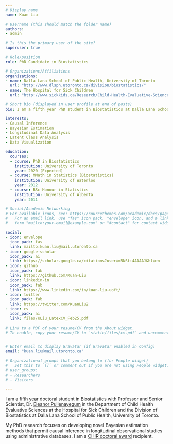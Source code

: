 ```yaml
---
# Display name
name: Kuan Liu

# Username (this should match the folder name)
authors:
- admin

# Is this the primary user of the site?
superuser: true

# Role/position
role: PhD Candidate in Biostatistics

# Organizations/Affiliations
organizations:
- name: Dalla Lana School of Public Health, University of Toronto
  url: "http://www.dlsph.utoronto.ca/division/biostatistics/"
- name: The Hospital for Sick Children
  url: "http://www.sickkids.ca/Research/Child-Health-Evaluative-Sciences/index.html"

# Short bio (displayed in user profile at end of posts)
bio: I am a fifth year PhD student in Biostatistics at Dalla Lana School of Public Health under the supervision of Dr. [Eleanor Pullenayegum](http://www.sickkids.ca/AboutSickKids/Directory/People/P/Eleanor-Pullenayegum-staff-profile.html), a senior scientist at Sickkids.

interests:
- Causal Inference
- Bayesian Estimation
- Longitudinal Data Analysis
- Latent Class Analysis
- Data Visualization

education:
  courses:
  - course: PhD in Biostatistics
    institution: University of Toronto
    year: 2020 (Expected)
  - course: MMath in Statistics (Biostatistics)
    institution: University of Waterloo
    year: 2012
  - course: BSc Honour in Statistics
    institution: University of Alberta
    year: 2011

# Social/Academic Networking
# For available icons, see: https://sourcethemes.com/academic/docs/page-builder/#icons
#   For an email link, use "fas" icon pack, "envelope" icon, and a link in the
#   form "mailto:your-email@example.com" or "#contact" for contact widget.

social:
- icon: envelope
  icon_pack: fas
  link: mailto:kuan.liu@mail.utoronto.ca
- icon: google-scholar
  icon_pack: ai
  link: https://scholar.google.ca/citations?user=m5NSti4AAAAJ&hl=en
- icon: github
  icon_pack: fab
  link: https://github.com/Kuan-Liu
- icon: linkedin-in
  icon_pack: fab
  link: https://www.linkedin.com/in/kuan-liu-uoft/
- icon: twitter
  icon_pack: fab
  link: https://twitter.com/KuanLiu2
- icon: cv
  icon_pack: ai
  link: files/KLiu_LatexCV_Feb25.pdf
   
# Link to a PDF of your resume/CV from the About widget.
# To enable, copy your resume/CV to `static/files/cv.pdf` and uncomment the lines below.


# Enter email to display Gravatar (if Gravatar enabled in Config)
email: "kuan.liu@mail.utoronto.ca"

# Organizational groups that you belong to (for People widget)
#   Set this to `[]` or comment out if you are not using People widget.
# user_groups:
# - Researchers
# - Visitors

---
```


I am a fifth year doctoral student in [Biostatistics](http://www.dlsph.utoronto.ca/student-profile/liu-kuan/) with Professor and Senior Scientist, Dr. [Eleanor Pullenayegum](http://www.sickkids.ca/AboutSickKids/Directory/People/P/Eleanor-Pullenayegum-staff-profile.html) in the Department of Child Health Evaluative Sciences at the Hospital for Sick Children and the Division of Biostatistics at Dalla Lana School of Public Health, University of Toronto.

My PhD research focuses on developing novel Bayesian estimation methods that permit causal inference in longitudinal observational studies using administrative databases. I am a [CIHR doctoral award](http://webapps.cihr-irsc.gc.ca/funding/search_e) recipient. 

